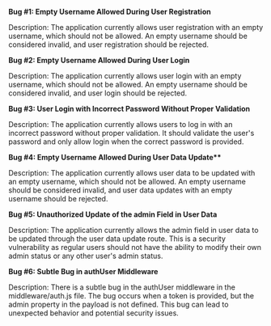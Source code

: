 **Bug #1: Empty Username Allowed During User Registration**

Description: The application currently allows user registration with an empty username, which should not be allowed. An empty username should be considered invalid, and user registration should be rejected.

**Bug #2: Empty Username Allowed During User Login**

Description: The application currently allows user login with an empty username, which should not be allowed. An empty username should be considered invalid, and user login should be rejected.

**Bug #3: User Login with Incorrect Password Without Proper Validation**

Description: The application currently allows users to log in with an incorrect password without proper validation. It should validate the user's password and only allow login when the correct password is provided.

**Bug #4: Empty Username Allowed During User Data Update\*\***

Description: The application currently allows user data to be updated with an empty username, which should not be allowed. An empty username should be considered invalid, and user data updates with an empty username should be rejected.

**Bug #5: Unauthorized Update of the admin Field in User Data**

Description: The application currently allows the admin field in user data to be updated through the user data update route. This is a security vulnerability as regular users should not have the ability to modify their own admin status or any other user's admin status.

**Bug #6: Subtle Bug in authUser Middleware**

Description: There is a subtle bug in the authUser middleware in the middleware/auth.js file. The bug occurs when a token is provided, but the admin property in the payload is not defined. This bug can lead to unexpected behavior and potential security issues.
